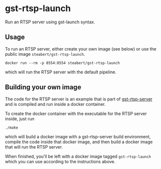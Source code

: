 # gst-rtsp-launch
Run an RTSP server using gst-launch syntax.

## Usage

To run an RTSP server, either create your own image (see below)
or use the public image `steabert/gst-rtsp-launch`.

```
docker run --rm -p 8554:8554 steabert/gst-rtsp-launch
```
which will run the RTSP server with the default pipeline.

## Building your own image

The code for the RTSP server is an example that
is part of [gst-rtsp-server](https://github.com/GStreamer/gst-rtsp-server)
and is compiled and run inside a docker container.

To create the docker container with the executable for
the RTSP server inside, just run
```
./make
```
which will build a docker image with a gst-rtsp-server build
environment, compile the code inside that docker image, and
then build a docker image that will run the RTSP server.

When finished, you'll be left with a docker image tagged `gst-rtsp-launch`
which you can use according to the instructions above.
